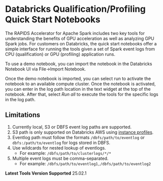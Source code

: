 # Databricks Qualification/Profiling Quick Start Notebooks

The RAPIDS Accelerator for Apache Spark includes two key tools for understanding the benefits of
GPU acceleration as well as analyzing GPU Spark jobs.  For customers on Databricks, the quick start notebooks offer a simple interface for running the tools given a set of Spark event logs from
CPU (qualification) or GPU (profiling) application runs.

To use a demo notebook, you can import the notebook in the Databricks Notebook UI via File->Import Notebook.

Once the demo notebook is imported, you can select run to activate the notebook to an available compute
cluster.  Once the notebook is activated, you can enter in the log path location in the text widget at the
top of the notebook.  After that, select *Run all* to execute the tools for the specific logs in the log path.

## Limitations
1. Currently local, S3 or DBFS event log paths are supported.
1. S3 path is only supported on Databricks AWS using [instance profiles](https://docs.databricks.com/en/connect/storage/tutorial-s3-instance-profile.html).
1. Eventlog path must follow the formats `/dbfs/path/to/eventlog` or `dbfs:/path/to/eventlog` for logs stored in DBFS.
1. Use wildcards for nested lookup of eventlogs. 
   - For example: `/dbfs/path/to/clusterlogs/*/*`
1. Multiple event logs must be comma-separated. 
   - For example: `/dbfs/path/to/eventlog1,/dbfs/path/to/eventlog2`

**Latest Tools Version Supported** 25.02.1
